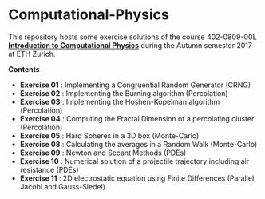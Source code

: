 # Computational-Physics

This repository hosts some exercise solutions of the 
course 402-0809-00L [__Introduction to Computational Physics__](http://www.vvz.ethz.ch/Vorlesungsverzeichnis/lerneinheitPre.do?semkez=2017W&ansicht=ALLE&lerneinheitId=116481&lang=en) during the Autumn semester 2017 at ETH Zurich.

**Contents**
- **Exercise 01** : Implementing a Congruential Random Generator (CRNG)
- **Exercise 02** : Implementing the Burning algorithm (Percolation)
- **Exercise 03** : Implementing the Hoshen-Kopelman algorithm (Percolation)
- **Exercise 04** : Computing the Fractal Dimension of a percolating cluster (Percolation)
- **Exercise 05** : Hard Spheres in a 3D box (Monte-Carlo)
- **Exercise 08** : Calculating the averages in a Random Walk (Monte-Carlo)
- **Exercise 09** : Newton and Secant Methods  (PDEs)
- **Exercise 10** : Numerical solution of a projectile trajectory including air resistance (PDEs)
- **Exercise 11** : 2D electrostatic equation using Finite Differences (Parallel Jacobi and Gauss-Siedel)


